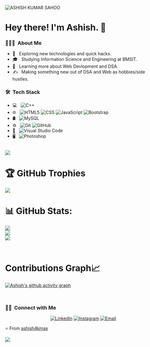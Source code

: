 ![ASHISH KUMAR SAHOO](https://github.com/ashish4kmax/ashish4kmax/assets/111702590/09bb4c3e-e232-41aa-8b7a-6879427183f0)
<h1> Hey there! I'm Ashish. 👋</h1>

<h3> 👨🏻‍💻 &nbsp;About Me </h3>

- 🤔 &nbsp; Exploring new technologies and quick hacks.
- 🎓 &nbsp; Studying Information Science and Engineering at BMSIT.
- 🌱 &nbsp; Learning more about Web Devlopment and DSA.
- ✍️ &nbsp; Making something new out of DSA and Web as hobbies/side hustles.

<h3> 🛠 &nbsp;Tech Stack</h3>

- 💻 &nbsp;
  ![C++](https://img.shields.io/badge/-C++-333333?style=flat&logo=C%2B%2B&logoColor=00599C)
- 🌐 &nbsp;
  ![HTML5](https://img.shields.io/badge/-HTML5-333333?style=flat&logo=HTML5)
  ![CSS](https://img.shields.io/badge/-CSS-333333?style=flat&logo=CSS3&logoColor=1572B6)
  ![JavaScript](https://img.shields.io/badge/-JavaScript-333333?style=flat&logo=javascript)
  ![Bootstrap](https://img.shields.io/badge/-Bootstrap-333333?style=flat&logo=bootstrap&logoColor=563D7C)
- 🛢 &nbsp;
  ![MySQL](https://img.shields.io/badge/-MySQL-333333?style=flat&logo=mysql)
- ⚙️ &nbsp;
  ![Git](https://img.shields.io/badge/-Git-333333?style=flat&logo=git)
  ![GitHub](https://img.shields.io/badge/-GitHub-333333?style=flat&logo=github)
- 🔧 &nbsp;
  ![Visual Studio Code](https://img.shields.io/badge/-Visual%20Studio%20Code-333333?style=flat&logo=visual-studio-code&logoColor=007ACC)
- 🖥 &nbsp;
  ![Photoshop](https://img.shields.io/badge/-Photoshop-333333?style=flat&logo=adobe-photoshop)

<br/>
<a href="https://visitcount.itsvg.in">
  <img src="https://visitcount.itsvg.in/api?id=ashish4kmax&label=Profile%20Views&color=3&pretty=false" />
</a>

# 🏆 GitHub Trophies

![](https://github-profile-trophy.vercel.app/?username=ashish4kmax&theme=discord&no-frame=false&no-bg=false&margin-w=4)

# 📊 GitHub Stats:

![](https://github-readme-stats.vercel.app/api?username=ashish4kmax&theme=city_light&hide_border=false&include_all_commits=true&count_private=false)<br/>
![](https://github-readme-streak-stats.herokuapp.com/?user=ashish4kmax&theme=city_light&hide_border=false)<br/>
![](https://github-readme-stats.vercel.app/api/top-langs/?username=ashish4kmax&theme=city_light&hide_border=false&include_all_commits=true&count_private=false&layout=compact)


<br/>

# Contributions Graph📈

[![Ashish's github activity graph](https://github-readme-activity-graph.vercel.app/graph?username=ashish4kmax&theme=github-compact)](https://github.com/ashish4kmax/github-readme-activity-graph)

<br>

<h3> 🤝🏻 &nbsp;Connect with Me </h3>

<p align="center">
<a href="https://www.linkedin.com/in/ashish-kumar-sahoo-260643229/"><img alt="LinkedIn" src="https://img.shields.io/badge/LinkedIn-Ashish%20Kumar%20Sahoo-blue?style=flat-square&logo=linkedin"></a>
<a href="https://www.instagram.com/ashish_4k_mx/"><img alt="Instagram" src="https://img.shields.io/badge/Instagram-ashish_4k_mx-blue?style=flat-square&logo=instagram"></a>
<a href="mailto:ashish10112093@gmail.com"><img alt="Email" src="https://img.shields.io/badge/Email-ashish10112093@gmail.com-blue?style=flat-square&logo=gmail"></a>
</p>

⭐️ From [ashish4kmax](https://github.com/ashish4kmax)

<img src="https://t.bkit.co/w_642c591f557f7.gif" />

<!-- <div style="width: 100%;">
  <a href="https://github.com/nikolalsvk/nikolalsvk/blame/main/welcome.svg">
    <img src="current.svg" style="width: 100%;" alt="Click to see the source">
  </a>
</div> -->
